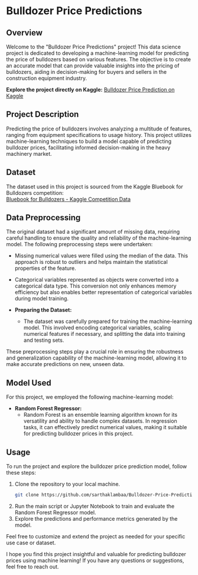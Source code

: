# Bulldozer Price Predictions

## Overview

Welcome to the "Bulldozer Price Predictions" project! This data science project is dedicated to developing a machine-learning model for predicting the price of bulldozers based on various features. The objective is to create an accurate model that can provide valuable insights into the pricing of bulldozers, aiding in decision-making for buyers and sellers in the construction equipment industry.

**Explore the project directly on Kaggle:** [Bulldozer Price Prediction on Kaggle](https://www.kaggle.com/sarthaklamba/bulldozer-price-prediction)

## Project Description

Predicting the price of bulldozers involves analyzing a multitude of features, ranging from equipment specifications to usage history. This project utilizes machine-learning techniques to build a model capable of predicting bulldozer prices, facilitating informed decision-making in the heavy machinery market.

## Dataset

The dataset used in this project is sourced from the Kaggle Bluebook for Bulldozers competition: <br>
[Bluebook for Bulldozers - Kaggle Competition Data](https://www.kaggle.com/competitions/bluebook-for-bulldozers/data)

## Data Preprocessing

The original dataset had a significant amount of missing data, requiring careful handling to ensure the quality and reliability of the machine-learning model. The following preprocessing steps were undertaken:

- Missing numerical values were filled using the median of the data. This approach is robust to outliers and helps maintain the statistical properties of the feature.
- Categorical variables represented as objects were converted into a categorical data type. This conversion not only enhances memory efficiency but also enables better representation of categorical variables during model training.

- **Preparing the Dataset:**
  - The dataset was carefully prepared for training the machine-learning model. This involved encoding categorical variables, scaling numerical features if necessary, and splitting the data into training and testing sets.

These preprocessing steps play a crucial role in ensuring the robustness and generalization capability of the machine-learning model, allowing it to make accurate predictions on new, unseen data.

## Model Used

For this project, we employed the following machine-learning model:

- **Random Forest Regressor:**
  - Random Forest is an ensemble learning algorithm known for its versatility and ability to handle complex datasets. In regression tasks, it can effectively predict numerical values, making it suitable for predicting bulldozer prices in this project.

## Usage

To run the project and explore the bulldozer price prediction model, follow these steps:

1. Clone the repository to your local machine.
   ```bash
   git clone https://github.com/sarthaklambaa/Bulldozer-Price-Prediction
    ```
3. Run the main script or Jupyter Notebook to train and evaluate the Random Forest Regressor model.
4. Explore the predictions and performance metrics generated by the model.

Feel free to customize and extend the project as needed for your specific use case or dataset.

I hope you find this project insightful and valuable for predicting bulldozer prices using machine learning! If you have any questions or suggestions, feel free to reach out.
